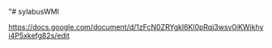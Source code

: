 "# sylabusWMI

https://docs.google.com/document/d/1zFcN0ZRYgkl6Kl0pRqj3wsv0iKWikhyi4P5xkefg82s/edit
